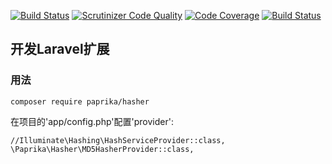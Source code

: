 
[![Build Status](https://travis-ci.org/paprikaLang/Laravel-package-demo.svg?branch=master)](https://travis-ci.org/paprikaLang/Laravel-package-demo)
[![Scrutinizer Code Quality](https://scrutinizer-ci.com/g/paprikaLang/Laravel-package-demo/badges/quality-score.png?b=master)](https://scrutinizer-ci.com/g/paprikaLang/Laravel-package-demo/?branch=master)
[![Code Coverage](https://scrutinizer-ci.com/g/paprikaLang/Laravel-package-demo/badges/coverage.png?b=master)](https://scrutinizer-ci.com/g/paprikaLang/Laravel-package-demo/?branch=master)
[![Build Status](https://scrutinizer-ci.com/g/paprikaLang/Laravel-package-demo/badges/build.png?b=master)](https://scrutinizer-ci.com/g/paprikaLang/Laravel-package-demo/build-status/master)
## 开发Laravel扩展

### 用法

```
composer require paprika/hasher
```

在项目的'app/config.php'配置'provider':

```
//Illuminate\Hashing\HashServiceProvider::class,
\Paprika\Hasher\MD5HasherProvider::class,
```

